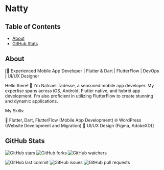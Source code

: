 # Natty 

## Table of Contents

- [About](#about)
- [GitHub Stats](#github-stats)

## About

[🚀 Experienced Mobile App Developer | Flutter & Dart | FlutterFlow | DevOps | UI/UX Designer

Hello there! 👋 I'm Natnael Tadesse, a seasoned mobile app developer. My expertise spans across iOS, Android, Flutter native, and hybrid app development. I'm also proficient in utilizing FlutterFlow to create stunning and dynamic applications.

My Skills:

📱 Flutter, Dart, FlutterFlow (Mobile App Development)
🌐 WordPress (Website Development and Migration)
🎨 UI/UX Design (Figma, AdobeXD)]


## GitHub Stats

![GitHub stars](https://img.shields.io/github/stars/natty98282/Smart-Vehicle-Parking-System?style=social)
![GitHub forks](https://img.shields.io/github/forks/natty98282/Smart-Vehicle-Parking-System?style=social)
![GitHub watchers](https://img.shields.io/github/watchers/natty98282/Smart-Vehicle-Parking-System?style=social)

![GitHub last commit](https://img.shields.io/github/last-commit/natty98282/Smart-Vehicle-Parking-System)
![GitHub issues](https://img.shields.io/github/issues/natty98282/Smart-Vehicle-Parking-System)
![GitHub pull requests](https://img.shields.io/github/issues-pr/natty98282/Smart-Vehicle-Parking-System)
